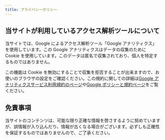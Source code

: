 ```yaml
---
title: プライバシーポリシー
---
```


## 当サイトが利用しているアクセス解析ツールについて

当サイトでは、Google によるアクセス解析ツール「Google アナリティクス」を使用しています。この Google アナリティクスはデータの収集のために Cookie を使用しています。このデータは匿名で収集されており、個人を特定するものではありません。

この機能は Cookie を無効にすることで収集を拒否することが出来ますので、お使いのブラウザの設定をご確認ください。この規約に関しての詳細は[Google アナリティクスサービス利用規約のページ](https://marketingplatform.google.com/about/analytics/terms/jp/)や[Google ポリシーと規約ページ](https://policies.google.com/technologies/ads?hl=ja)をご覧ください。

## 免責事項

当サイトのコンテンツは、可能な限り正確な情報を啓さするように努めていますが、誤情報が入り込んだり、情報が古くなる場合がございます。必ずしも正確性を保証するものではありませんので、ご了承ください。
